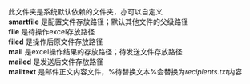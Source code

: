 此文件夹是系统默认依赖的文件夹，亦可以自定义   
**smartfile** 是配置文件存放路径；默认其他文件的父级路径   
**file**      是待操作excel存放路径   
**filed**     是操作后原文件存放路径   
**mail**      是excel操作结果的存放路径；待发送文件存放路径   
**mailed**    是发送后文件存放路径   
**mailtext**  是邮件正文内容文件，%待替换文本%会替换为*recipients.txt*内容
